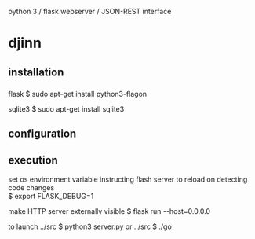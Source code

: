 python 3 / flask webserver / JSON-REST interface  
# djinn   

## installation

### 

flask
$ sudo apt-get install python3-flagon  

sqlite3
$ sudo apt-get install sqlite3

## configuration

## execution

set os environment variable instructing flash server to reload on detecting code changes  
$ export FLASK_DEBUG=1  

make HTTP server externally visible
$ flask run --host=0.0.0.0  

to launch
../src $ python3 server.py
or
../src $ ./go